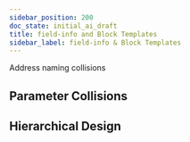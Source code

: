 ```yaml
---
sidebar_position: 200
doc_state: initial_ai_draft
title: field-info and Block Templates
sidebar_label: field-info & Block Templates
---
```


Address naming collisions



## Parameter Collisions


## Hierarchical Design
